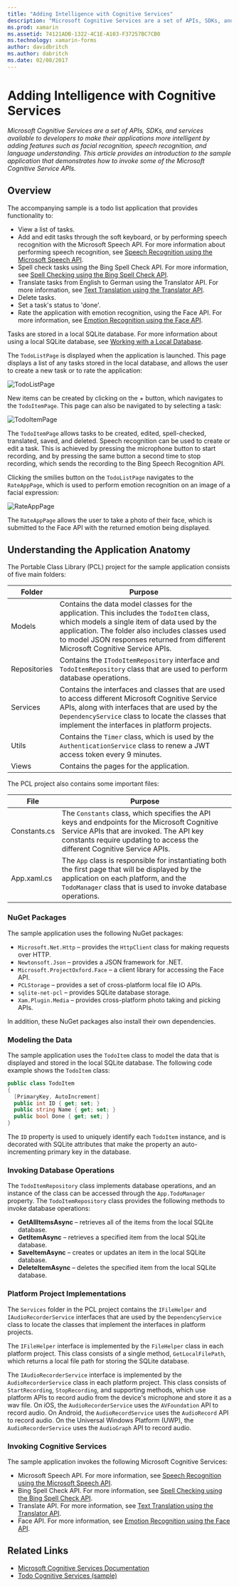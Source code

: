 ```yaml
---
title: "Adding Intelligence with Cognitive Services"
description: "Microsoft Cognitive Services are a set of APIs, SDKs, and services available to developers to make their applications more intelligent by adding features such as facial recognition, speech recognition, and language understanding. This article provides an introduction to the sample application that demonstrates how to invoke some of the Microsoft Cognitive Service APIs."
ms.prod: xamarin
ms.assetid: 74121ADB-1322-4C1E-A103-F37257BC7CB0
ms.technology: xamarin-forms
author: davidbritch
ms.author: dabritch
ms.date: 02/08/2017
---
```


# Adding Intelligence with Cognitive Services

_Microsoft Cognitive Services are a set of APIs, SDKs, and services available to developers to make their applications more intelligent by adding features such as facial recognition, speech recognition, and language understanding. This article provides an introduction to the sample application that demonstrates how to invoke some of the Microsoft Cognitive Service APIs._

## Overview

The accompanying sample is a todo list application that provides functionality to:

- View a list of tasks.
- Add and edit tasks through the soft keyboard, or by performing speech recognition with the Microsoft Speech API. For more information about performing speech recognition, see [Speech Recognition using the Microsoft Speech API](speech-recognition.md).
- Spell check tasks using the Bing Spell Check API. For more information, see [Spell Checking using the Bing Spell Check API](spell-check.md).
- Translate tasks from English to German using the Translator API. For more information, see [Text Translation using the Translator API](text-translation.md).
- Delete tasks.
- Set a task's status to 'done'.
- Rate the application with emotion recognition, using the Face API. For more information, see [Emotion Recognition using the Face API](emotion-recognition.md).

Tasks are stored in a local SQLite database. For more information about using a local SQLite database, see [Working with a Local Database](~/xamarin-forms/app-fundamentals/databases.md).

The `TodoListPage` is displayed when the application is launched. This page displays a list of any tasks stored in the local database, and allows the user to create a new task or to rate the application:

![](images/sample-application-1.png "TodoListPage")

New items can be created by clicking on the *+* button, which navigates to the `TodoItemPage`. This page can also be navigated to by selecting a task:

![](images/sample-application-2.png "TodoItemPage")

The `TodoItemPage` allows tasks to be created, edited, spell-checked, translated, saved, and deleted. Speech recognition can be used to create or edit a task. This is achieved by pressing the microphone button to start recording, and by pressing the same button a second time to stop recording, which sends the recording to the Bing Speech Recognition API.

Clicking the smilies button on the `TodoListPage` navigates to the `RateAppPage`, which is used to perform emotion recognition on an image of a facial expression:

![](images/sample-application-3.png "RateAppPage")

The `RateAppPage` allows the user to take a photo of their face, which is submitted to the Face API with the returned emotion being displayed.

## Understanding the Application Anatomy

The Portable Class Library (PCL) project for the sample application consists of five main folders:

|Folder|Purpose|
|--- |--- |
|Models|Contains the data model classes for the application. This includes the `TodoItem` class, which models a single item of data used by the application. The folder also includes classes used to model JSON responses returned from different Microsoft Cognitive Service APIs.|
|Repositories|Contains the `ITodoItemRepository` interface and `TodoItemRepository` class that are used to perform database operations.|
|Services|Contains the interfaces and classes that are used to access different Microsoft Cognitive Service APIs, along with interfaces that are used by the `DependencyService` class to locate the classes that implement the interfaces in platform projects.|
|Utils|Contains the `Timer` class, which is used by the `AuthenticationService` class to renew a JWT access token every 9 minutes.|
|Views|Contains the pages for the application.|

The PCL project also contains some important files:

|File|Purpose|
|--- |--- |
|Constants.cs|The `Constants` class, which specifies the API keys and endpoints for the Microsoft Cognitive Service APIs that are invoked. The API key constants require updating to access the different Cognitive Service APIs.|
|App.xaml.cs|The `App` class is responsible for instantiating both the first page that will be displayed by the application on each platform, and the `TodoManager` class that is used to invoke database operations.|

### NuGet Packages

The sample application uses the following NuGet packages:

- `Microsoft.Net.Http` – provides the `HttpClient` class for making requests over HTTP.
- `Newtonsoft.Json` – provides a JSON framework for .NET.
- `Microsoft.ProjectOxford.Face` – a client library for accessing the Face API.
- `PCLStorage` – provides a set of cross-platform local file IO APIs.
- `sqlite-net-pcl` – provides SQLite database storage.
- `Xam.Plugin.Media` – provides cross-platform photo taking and picking APIs.

In addition, these NuGet packages also install their own dependencies.

### Modeling the Data

The sample application uses the `TodoItem` class to model the data that is displayed and stored in the local SQLite database. The following code example shows the `TodoItem` class:

```csharp
public class TodoItem
{
  [PrimaryKey, AutoIncrement]
  public int ID { get; set; }
  public string Name { get; set; }
  public bool Done { get; set; }
}
```

The `ID` property is used to uniquely identify each `TodoItem` instance, and is decorated with SQLite attributes that make the property an auto-incrementing primary key in the database.

### Invoking Database Operations

The `TodoItemRepository` class implements database operations, and an instance of the class can be accessed through the `App.TodoManager` property. The `TodoItemRepository` class provides the following methods to invoke database operations:

- **GetAllItemsAsync** – retrieves all of the items from the local SQLite database.
- **GetItemAsync** – retrieves a specified item from the local SQLite database.
- **SaveItemAsync** – creates or updates an item in the local SQLite database.
- **DeleteItemAsync** – deletes the specified item from the local SQLite database.

### Platform Project Implementations

The `Services` folder in the PCL project contains the `IFileHelper` and `IAudioRecorderService` interfaces that are used by the `DependencyService` class to locate the classes that implement the interfaces in platform projects.

The `IFileHelper` interface is implemented by the `FileHelper` class in each platform project. This class consists of a single method, `GetLocalFilePath`, which returns a local file path for storing the SQLite database.

The `IAudioRecorderService` interface is implemented by the `AudioRecorderService` class in each platform project. This class consists of `StartRecording`, `StopRecording`, and supporting methods, which use platform APIs to record audio from the device's microphone and store it as a wav file. On iOS, the `AudioRecorderService` uses the `AVFoundation` API to record audio. On Android, the `AudioRecordService` uses the `AudioRecord` API to record audio. On the Universal Windows Platform (UWP), the `AudioRecorderService` uses the `AudioGraph` API to record audio.

### Invoking Cognitive Services

The sample application invokes the following Microsoft Cognitive Services:

- Microsoft Speech API. For more information, see [Speech Recognition using the Microsoft Speech API](speech-recognition.md).
- Bing Spell Check API. For more information, see [Spell Checking using the Bing Spell Check API](spell-check.md).
- Translate API. For more information, see [Text Translation using the Translator API](text-translation.md).
- Face API. For more information, see [Emotion Recognition using the Face API](emotion-recognition.md).

## Related Links

- [Microsoft Cognitive Services Documentation](https://www.microsoft.com/cognitive-services/documentation)
- [Todo Cognitive Services (sample)](https://developer.xamarin.com/samples/xamarin-forms/WebServices/TodoCognitiveServices/)
